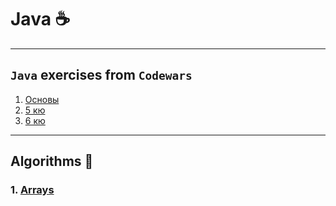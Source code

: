 # Java :coffee:

---

## `Java` exercises from `Codewars`

1. [Основы](src/fundamentals/README.md)
2. [5 кю](src/five_kyu/README.md)
3. [6 кю](src/six_kyu/README.md)

---

## Algorithms :jigsaw:

### 1.  [Arrays](src/algorithms/arrays/ARRAYS.md)
